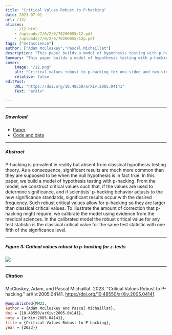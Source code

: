 ```yaml
---
title: "Critical Values Robust to P-hacking" 
date: 2023-07-01
url: /12/
aliases:
    - /12.html
    - /uploads/7/0/2/0/70200055/12.pdf
    - /uploads/7/0/2/0/70200055/12p.pdf
tags: ["metascience"]
author: ["Adam McCloskey","Pascal Michaillat"]
description: "This paper builds a model of hypothesis testing with p-hacking and gives critical values that correct the inflated type 1 error rate caused by p-hacking." 
Summary: "This paper builds a model of hypothesis testing with p-hacking and gives critical values that correct the inflated type 1 error rate caused by p-hacking. As a rule of thumb, robust critical values are classical critical values with one fifth of the significance level."
cover:
    image: "/12.png"
    alt: "Critical values robust to p-hacking for one-sided and two-sided z-tests"
    relative: false
editPost:
    URL: "https://doi.org/10.48550/arXiv.2005.04141"
    Text: "arXiv"

---
```


---

##### Download

- [Paper](/12.pdf)
- [Code and data](https://github.com/pmichaillat/p-hacking)

---

##### Abstract

P-hacking is prevalent in reality but absent from classical hypothesis testing theory. As a consequence, significant results are much more common than they are supposed to be when the null hypothesis is in fact true. In this paper, we build a model of hypothesis testing with p-hacking. From the model, we construct critical values such that, if the values are used to determine significance, and if scientists' p-hacking behavior adjusts to the new significance standards, significant results occur with the desired frequency. Such robust critical values allow for p-hacking so they are larger than classical critical values. To illustrate the amount of correction that p-hacking might require, we calibrate the model using evidence from the medical sciences. In the calibrated model the robust critical value for any test statistic is the classical critical value for the same test statistic with one fifth of the significance level.

---

##### Figure 3:  Critical values robust to p-hacking for z-tests

![](/12f.png)

---

##### Citation

McCloskey, Adam, and Pascal Michaillat. 2023. "Critical Values Robust to P-hacking." arXiv:2005.04141. https://doi.org/10.48550/arXiv.2005.04141.

```BibTeX
@unpublished{MM23,
author = {Adam McCloskey and Pascal Michaillat},
doi = {10.48550/arXiv:2005.04141},
note = {arXiv:2005.04141},
title = {Critical Values Robust to P-hacking},
year = {2023}}
```

